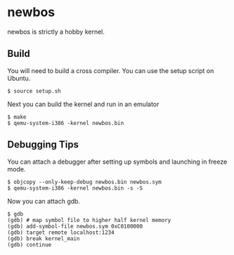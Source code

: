 # newbos

newbos is strictly a hobby kernel.

## Build
You will need to build a cross compiler. You can use the setup script on Ubuntu.
```
$ source setup.sh
```

Next you can build the kernel and run in an emulator
```
$ make
$ qemu-system-i386 -kernel newbos.bin
```

## Debugging Tips
You can attach a debugger after setting up symbols and launching in freeze mode.
```
$ objcopy --only-keep-debug newbos.bin newbos.sym
$ qemu-system-i386 -kernel newbos.bin -s -S
```

Now you can attach gdb.
```
$ gdb
(gdb) # map symbol file to higher half kernel memory
(gdb) add-symbol-file newbos.sym 0xC0100000
(gdb) target remote localhost:1234
(gdb) break kernel_main
(gdb) continue
```
